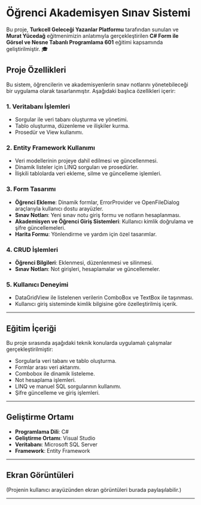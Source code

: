 # Öğrenci Akademisyen Sınav Sistemi

Bu proje, **Turkcell Geleceği Yazanlar Platformu** tarafından sunulan ve **Murat Yücedağ** eğitmenimizin anlatımıyla gerçekleştirilen **C# Form ile Görsel ve Nesne Tabanlı Programlama 601** eğitimi kapsamında geliştirilmiştir. 🎓

## Proje Özellikleri
Bu sistem, öğrencilerin ve akademisyenlerin sınav notlarını yönetebileceği bir uygulama olarak tasarlanmıştır. Aşağıdaki başlıca özellikleri içerir:

### 1. Veritabanı İşlemleri
- Sorgular ile veri tabanı oluşturma ve yönetimi.
- Tablo oluşturma, düzenleme ve ilişkiler kurma.
- Prosedür ve View kullanımı.

### 2. Entity Framework Kullanımı
- Veri modellerinin projeye dahil edilmesi ve güncellenmesi.
- Dinamik listeler için LINQ sorguları ve prosedürler.
- İlişkili tablolarda veri ekleme, silme ve güncelleme işlemleri.

### 3. Form Tasarımı
- **Öğrenci Ekleme**: Dinamik formlar, ErrorProvider ve OpenFileDialog araçlarıyla kullanıcı dostu arayüzler.
- **Sınav Notları**: Yeni sınav notu giriş formu ve notların hesaplanması.
- **Akademisyen ve Öğrenci Giriş Sistemleri**: Kullanıcı kimlik doğrulama ve şifre güncellemeleri.
- **Harita Formu**: Yönlendirme ve yardım için özel tasarımlar.

### 4. CRUD İşlemleri
- **Öğrenci Bilgileri**: Eklenmesi, düzenlenmesi ve silinmesi.
- **Sınav Notları**: Not girişleri, hesaplamalar ve güncellemeler.

### 5. Kullanıcı Deneyimi
- DataGridView ile listelenen verilerin ComboBox ve TextBox ile taşınması.
- Kullanıcı giriş sisteminde kimlik bilgisine göre özelleştirilmiş içerik.

---

## Eğitim İçeriği

Bu proje sırasında aşağıdaki teknik konularda uygulamalı çalışmalar gerçekleştirilmiştir:

- Sorgularla veri tabanı ve tablo oluşturma.
- Formlar arası veri aktarımı.
- Combobox ile dinamik listeleme.
- Not hesaplama işlemleri.
- LINQ ve manuel SQL sorgularının kullanımı.
- Şifre güncelleme ve giriş işlemleri.

---

## Geliştirme Ortamı

- **Programlama Dili**: C#
- **Geliştirme Ortamı**: Visual Studio
- **Veritabanı**: Microsoft SQL Server
- **Framework**: Entity Framework

---

## Ekran Görüntüleri
(Projenin kullanıcı arayüzünden ekran görüntüleri burada paylaşılabilir.)

---

